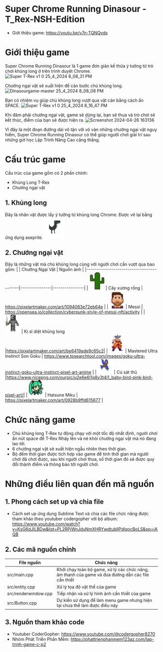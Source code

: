 # Super Chrome Running Dinasour - T_Rex-NSH-Edition


- Giới thiệu game: https://youtu.be/v7n-TQNQvds


# Giới thiệu game

Super Chrome Running Dinasour là 1 game đơn giản kế thừa ý tưởng từ trò chơi khủng long ở trên trình duyệt Chrome.
![Super T-Rex v1 0 25_4_2024 8_08_31 PM](https://github.com/huydeptraii123/Dinasourgame/assets/160690721/a7748bec-3ea6-4cb9-9710-159e1ae25af0)

Chướng ngại vật sẽ xuất hiện để cản bước chú khủng long.
![Dinasourgame-master 25_4_2024 8_08_08 PM](https://github.com/huydeptraii123/Dinasourgame/assets/160690721/9a42979f-115b-4b8c-a983-6cafcfc7b013)

Bạn có nhiệm vụ giúp chú khủng long vượt qua vật cản bằng cách ấn SPACE.
![Super T-Rex v1 0 25_4_2024 8_16_47 PM](https://github.com/huydeptraii123/Dinasourgame/assets/160690721/5a64c97b-c491-4a63-ab10-5c3acef4b56d)

Khi đâm phải chướng ngại vật, game sẽ dừng lại, bạn sẽ thua và trò chơi sẽ kết thúc, điểm của bạn sẽ được hiện ra.
![Screenshot 2024-04-26 163136](https://github.com/huydeptraii123/Dinasourgame/assets/160690721/2f43fb3b-2516-4e5d-8fa3-a98aa97d3480)

Vì đây là một đoạn đường dài vô tận với vô vàn những chướng ngại vật nguy hiểm, Super Chrome Running Dinasour có thể giúp người chơi giải trí sau những giờ học Lập Trình Nâng Cao căng thẳng.

# Cấu trúc game

Cấu trúc của game gồm có 2 phần chính:

- Khủng Long T-Rex
- Chướng ngại vật
## 1. Khủng long
Đây là nhân vật được lấy ý tưởng từ khủng long Chrome. Được vẽ lại bằng ứng dụng aseprite.
![image](res/gfx/TRex_Standing-removebg.png)

## 2. Chướng ngại vật 
Đây là những vật mà chú khủng long cùng với người chơi cần vượt qua bao gồm:
|                         | Chướng Ngại Vật	     | Nguồn ảnh |
|-------------------------------------------|----------------|----------------|
| <img src="res/gfx/cactus.png" width=50>  |   Cây xương rồng	  | https://pixelartmaker.com/art/1094083e72eb64e |
| <img src="res/gfx/A.png" width=50>  |   Messi	  | https://opensea.io/collection/cyberpunk-style-of-messi-nft/activity |
| <img src="res/gfx/B.png" width=50>  |   Kị sĩ diệt khủng long	  |https://pixelartmaker.com/art/be6419ade9c65c2|
| <img src="res/gfx/C.png" width=50>  |   Mastered Ultra Instinct Son Goku	  | https://www.tpsearchtool.com/images/goku-ultra-instinct-goku-ultra-instinct-pixel-art-anime |
| <img src="res/gfx/D.png" width=50>  |   Cú sát thủ	  |https://www.nicepng.com/ourpic/u2e6e6i1q8y3t4i1_baby-bird-pink-bird-pixel-art/|
| <img src="res/gfx/E.png" width=50>  |   Hatsune Miku	  | https://pixelartmaker.com/art/0928b9ffd615677 |


# Chức năng game
- Chú khủng long T-Rex tự động chạy với một tốc độ nhất định, người chơi ấn nút space để T-Rex Nhảy lên và né khỏi chướng ngại vật mà nó đang lao tới.
- 6 chướng ngại vật sẽ xuất hiện ngẫu nhiên theo thời gian.
- Bộ đếm thời gian được tích hợp vào game để tính thời gian mà người chơi đã chơi được, sau khi người chơi thua, số thời gian đó sẽ được quy đổi thành điểm và thông báo tới người chơi.

# Những điều liên quan đến mã nguồn
## 1. Phong cách set up và chia file
- Cách set up ứng dụng Sublime Text và chia các file chức năng được tham khảo theo youtuber codergopher với bộ album: https://www.youtube.com/watch?v=KsG6dJlLBDw&list=PL2RPjWnJduNmXHRYwdtublIPdlqocBoLS&pp=iAQB
## 2. Các mã nguồn chính
|    File nguồn                     | Chức năng	     |
|-----------------------|----------------|
| src/main.cpp |   Khởi chạy toàn bộ game, xử lý các chức năng, âm thanh của game và đưa đường dẫn các file cần thiết	  |
| src/entity.cpp |   Xử lý tọa độ vật thể của game	  |
| src/renderwindow.cpp |   Tiếp nhận và xử lý hình ảnh cần thiết của game	  |
| src/Button.cpp |   Dự kiến sử dụng để làm menu game nhưng hiện tại chưa thể làm được điều này	  |

## 3. Nguồn tham khảo code
- Youtuber CoderGopher: https://www.youtube.com/@codergopher8270
- Nhóm Phát Triển Phần Mềm: https://phattrienphanmem123az.com/lap-trinh-game-c-p2



















